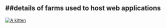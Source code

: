 ##details of farms used to host web applications
---
[![A kitten](https://stdsoinventory0001.blob.core.windows.net/mdwikiimages/master-yoda-vector.png)](https://stdsoinventory0001.blob.core.windows.net/mdwikiimages/master-yoda-vector.png)
